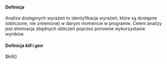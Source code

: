 #### Definicja

Analiza dostępnych wyrażeń to identyfikacja wyrażeń, które są dostępne (obliczone, nie zmienione) w danym momencie w programie.
Celem analizy jest eliminacja zbędnych obliczeń poprzez ponowne wykorzystanie wyników.

#### Definicja $kill$ i $gen$

$kill()
